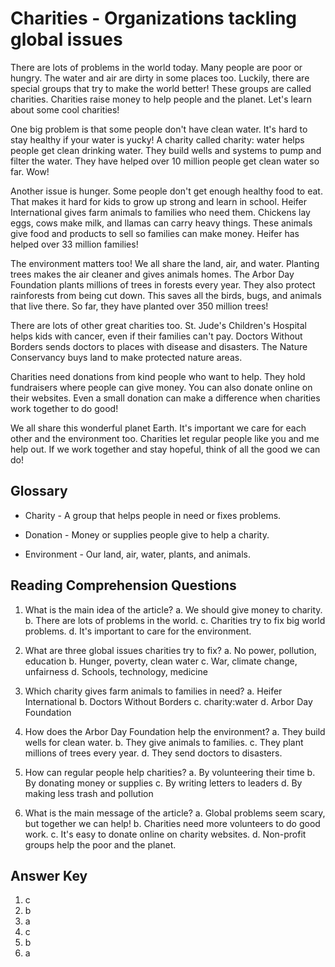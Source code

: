 # Charities - Organizations tackling global issues

There are lots of problems in the world today. Many people are poor or hungry. The water and air are dirty in some places too. Luckily, there are special groups that try to make the world better! These groups are called charities. Charities raise money to help people and the planet. Let's learn about some cool charities!

One big problem is that some people don't have clean water. It's hard to stay healthy if your water is yucky! A charity called charity: water helps people get clean drinking water. They build wells and systems to pump and filter the water. They have helped over 10 million people get clean water so far. Wow!

Another issue is hunger. Some people don't get enough healthy food to eat. That makes it hard for kids to grow up strong and learn in school. Heifer International gives farm animals to families who need them. Chickens lay eggs, cows make milk, and llamas can carry heavy things. These animals give food and products to sell so families can make money. Heifer has helped over 33 million families!

The environment matters too! We all share the land, air, and water. Planting trees makes the air cleaner and gives animals homes. The Arbor Day Foundation plants millions of trees in forests every year. They also protect rainforests from being cut down. This saves all the birds, bugs, and animals that live there. So far, they have planted over 350 million trees!

There are lots of other great charities too. St. Jude's Children's Hospital helps kids with cancer, even if their families can't pay. Doctors Without Borders sends doctors to places with disease and disasters. The Nature Conservancy buys land to make protected nature areas.

Charities need donations from kind people who want to help. They hold fundraisers where people can give money. You can also donate online on their websites. Even a small donation can make a difference when charities work together to do good!

We all share this wonderful planet Earth. It's important we care for each other and the environment too. Charities let regular people like you and me help out. If we work together and stay hopeful, think of all the good we can do!

## Glossary

- Charity - A group that helps people in need or fixes problems.

- Donation - Money or supplies people give to help a charity.

- Environment - Our land, air, water, plants, and animals.

## Reading Comprehension Questions

1. What is the main idea of the article?
   a. We should give money to charity.
   b. There are lots of problems in the world.
   c. Charities try to fix big world problems.
   d. It's important to care for the environment.

2. What are three global issues charities try to fix?
   a. No power, pollution, education
   b. Hunger, poverty, clean water
   c. War, climate change, unfairness
   d. Schools, technology, medicine

3. Which charity gives farm animals to families in need?
   a. Heifer International
   b. Doctors Without Borders
   c. charity:water
   d. Arbor Day Foundation

4. How does the Arbor Day Foundation help the environment?
   a. They build wells for clean water.
   b. They give animals to families.
   c. They plant millions of trees every year.
   d. They send doctors to disasters.

5. How can regular people help charities?
   a. By volunteering their time
   b. By donating money or supplies
   c. By writing letters to leaders
   d. By making less trash and pollution

6. What is the main message of the article?
   a. Global problems seem scary, but together we can help!
   b. Charities need more volunteers to do good work.
   c. It's easy to donate online on charity websites.
   d. Non-profit groups help the poor and the planet.

## Answer Key

1. c
2. b
3. a
4. c
5. b
6. a
